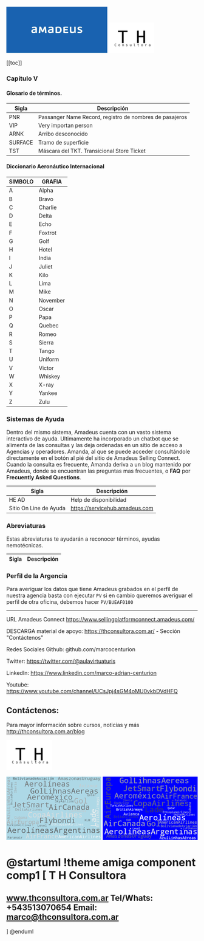![Turismo y Hoteleria Consultora](index.png)
![Turismo y Hoteleria Consultora](logo_th.png)

[[toc]]

### Capítulo V

#### Glosario de términos.

|Sigla|Descripción|
|---|---|
|PNR|Passanger Name Record, registro de nombres de pasajeros|
|VIP|Very importan person|
|ARNK|Arribo desconocido|
|SURFACE|Tramo de superficie|
|TST|Máscara del TKT.  Transicional Store Ticket

#### Diccionario Aeronáutico Internacional

|SIMBOLO|GRAFIA|
|---|---|
|A|Alpha
|B|Bravo
|C|Charlie
|D|Delta
|E|Echo
|F|Foxtrot
|G|Golf
|H|Hotel
|I|India
|J|Juliet
|K|Kilo
|L|Lima
|M|Mike
|N|November
|O|Oscar
|P|Papa
|Q|Quebec
|R|Romeo
|S|Sierra
|T|Tango
|U|Uniform
|V|Victor
|W|Whiskey
|X|X-ray
|Y|Yankee
|Z|Zulu

### Sistemas de Ayuda

Dentro del mismo sistema, Amadeus cuenta con un vasto sistema interactivo de ayuda.  Ultimamente ha incorporado un chatbot que se alimenta de las consultas y las deja ordenadas en un sitio de acceso a Agencias y operadores.  Amanda, al que se puede acceder consultándole directamente en el botón al pié del sitio de Amadeus Selling Connect.  Cuando la consulta es frecuente, Amanda deriva a un blog mantenido por Amadeus, donde se encuentran las preguntas mas frecuentes, o **FAQ** por **Frecuently Asked Questions**.

|Sigla|Descripción|
|---|---|
|HE AD|Help de disponibilidad 
|Sitio On Line de Ayuda|https://servicehub.amadeus.com


### Abreviaturas 

Estas abreviaturas te ayudarán a reconocer términos, ayudas nemotécnicas.

|Sigla|Descripción|
|---|---|

### Perfil de la Argencia

Para averiguar los datos que tiene Amadeus grabados en el perfil de nuestra agencia basta con ejecutar `PV` si en cambio queremos averiguar el perfil de otra oficina, debemos hacer `PV/BUEAF0100`

---

URL Amadeus Connect
https://www.sellingplatformconnect.amadeus.com/

DESCARGA material de apoyo:
https://thconsultora.com.ar/ - Sección "Contáctenos" 

Redes Sociales
Github: github.com/marcocenturion

Twitter: https://twitter.com/@aulavirtuaturis

LinkedIn: https://www.linkedin.com/marco-adrian-centurion

Youtube: https://www.youtube.com/channel/UCsJpj4sGM4oMU0vkbDVdHFQ

## Contáctenos:


Para mayor información sobre cursos, noticias y más
http://thconsultora.com.ar/blog

![Turismo y Hoteleria Consultora](logo_th.png)

![Turismo y Hoteleria Consultora](fondo_aereos2.png)
![Turismo y Hoteleria Consultora](fondo_aereos1.png)


@startuml
!theme amiga
component comp1 [
T H Consultora
==
www.thconsultora.com.ar
Tel/Whats: +543513070654
Email: marco@thconsultora.com.ar 
--
]
@enduml
